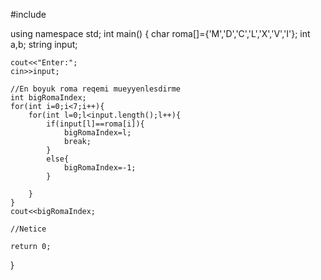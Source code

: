 #include <iostream>

using namespace std;
int main() {
    char roma[]={'M','D','C','L','X','V','I'};
    int a,b;
    string input;
    
    cout<<"Enter:";
    cin>>input;
    
    //En boyuk roma reqemi mueyyenlesdirme
    int bigRomaIndex;
    for(int i=0;i<7;i++){
        for(int l=0;l<input.length();l++){
        	if(input[l]==roma[i]){
        		bigRomaIndex=l;
        		break;
			}
			else{
				bigRomaIndex=-1;
			}
			
		}
    }
    cout<<bigRomaIndex;
    
    //Netice
    
    return 0;
}
